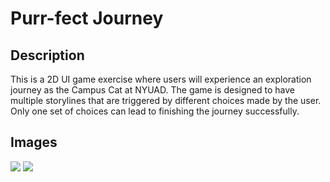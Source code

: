 **Purr-fect Journey**
===================

Description 
----------
This is a 2D UI game exercise where users will experience an exploration journey as the Campus Cat at NYUAD. The game is designed to have multiple storylines that are triggered by different choices made by the user. Only one set of choices can lead to finishing the journey successfully.


Images
----------
![](image1.jpeg)
![](image2.jpeg)
